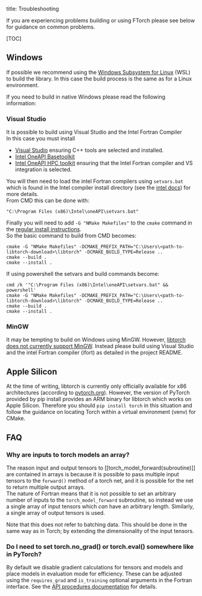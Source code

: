 title: Troubleshooting

If you are experiencing problems building or using FTorch please see below for guidance on common problems.

[TOC]

## Windows

If possible we recommend using the [Windows Subsystem for Linux](https://learn.microsoft.com/en-us/windows/wsl/) (WSL) to build the library.
In this case the build process is the same as for a Linux environment.

If you need to build in native Windows please read the following information:

### Visual Studio

It is possible to build using Visual Studio and the Intel Fortran Compiler  
In this case you must install 

* [Visual Studio](https://visualstudio.microsoft.com/) ensuring C++ tools are selected and installed.
* [Intel OneAPI Basetoolkit](https://www.intel.com/content/www/us/en/developer/tools/oneapi/base-toolkit-download.html)
* [Intel OneAPI HPC toolkit](https://www.intel.com/content/www/us/en/developer/tools/oneapi/hpc-toolkit.html) ensuring that the Intel Fortran compiler and VS integration is selected.

You will then need to load the intel Fortran compilers using `setvars.bat`
which is found in the Intel compiler install directory (see the 
[intel docs](https://www.intel.com/content/www/us/en/docs/oneapi/programming-guide/2023-2/use-the-setvars-script-with-windows.html))
for more details.<br>
From CMD this can be done with:
```
"C:\Program Files (x86)\Intel\oneAPI\setvars.bat"
```

Finally you will need to add `-G "NMake Makefiles"` to the `cmake` command in the
[regular install instructions](doc/page/cmake.html).<br>
So the basic command to build from CMD becomes:
```
cmake -G "NMake Makefiles" -DCMAKE_PREFIX_PATH="C:\Users\<path-to-libtorch-download>\libtorch" -DCMAKE_BUILD_TYPE=Release ..
cmake --build .
cmake --install .
```

If using powershell the setvars and build commands become:
```
cmd /k '"C:\Program Files (x86)\Intel\oneAPI\setvars.bat" && powershell'
cmake -G "NMake Makefiles" -DCMAKE_PREFIX_PATH="C:\Users\<path-to-libtorch-download>\libtorch" -DCMAKE_BUILD_TYPE=Release ..
cmake --build .
cmake --install .
```

### MinGW

It may be tempting to build on Windows using MinGW.
However, [libtorch does not currently support MinGW](https://github.com/pytorch/pytorch/issues/15099).
Instead please build using Visual Studio and the intel Fortran compiler (ifort) as
detailed in the project README.

## Apple Silicon

At the time of writing, libtorch is currently only officially available for x86
architectures (according to [pytorch.org](https://pytorch.org/)).
However, the version of PyTorch provided by pip install provides an ARM binary
for libtorch which works on Apple Silicon.
Therefore you should `pip install torch` in this situation and follow the guidance
on locating Torch within a virtual environment (venv) for CMake.

## FAQ

### Why are inputs to torch models an array?

The reason input and output tensors to [[torch_model_forward(subroutine)]] are
contained in arrays is because it is possible to pass multiple input tensors to
the `forward()` method of a torch net, and it is possible for the net to return
multiple output arrays.<br>
The nature of Fortran means that it is not possible to set an arbitrary number
of inputs to the `torch_model_forward` subroutine, so instead we use a single
array of input tensors which _can_ have an arbitrary length. Similarly, a single
array of output tensors is used.

Note that this does not refer to batching data.
This should be done in the same way as in Torch; by extending the dimensionality of
the input tensors.

### Do I need to set torch.no_grad() or torch.eval() somewhere like in PyTorch?

By default we disable gradient calculations for tensors and models and place models in
evaluation mode for efficiency.
These can be adjusted using the `requires_grad` and `is_training` optional arguments
in the Fortran interface. See the [API procedures documentation](lists/procedures.html)
for details.
